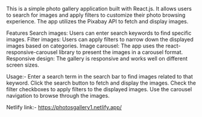 This is a simple photo gallery application built with React.js. It allows users to search for images and apply filters to customize their photo browsing experience. The app utilizes the Pixabay API to fetch and display images.

Features
Search images: Users can enter search keywords to find specific images. Filter images: Users can apply filters to narrow down the displayed images based on categories. Image carousel: The app uses the react-responsive-carousel library to present the images in a carousel format. Responsive design: The gallery is responsive and works well on different screen sizes.

Usage:-
Enter a search term in the search bar to find images related to that keyword. Click the search button to fetch and display the images. Check the filter checkboxes to apply filters to the displayed images. Use the carousel navigation to browse through the images.

Netlify link:-  https://photosgallery1.netlify.app/
